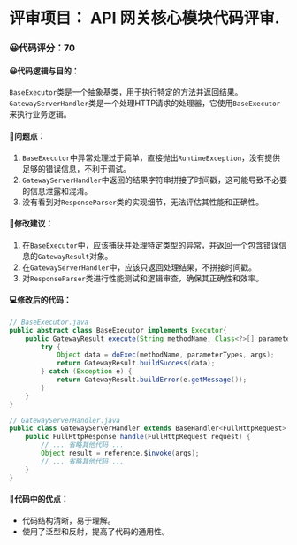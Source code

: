 # 评审项目： API 网关核心模块代码评审.

### 😀代码评分：70

#### 😀代码逻辑与目的：
`BaseExecutor`类是一个抽象基类，用于执行特定的方法并返回结果。`GatewayServerHandler`类是一个处理HTTP请求的处理器，它使用`BaseExecutor`来执行业务逻辑。

#### 🎯问题点：
1. `BaseExecutor`中异常处理过于简单，直接抛出`RuntimeException`，没有提供足够的错误信息，不利于调试。
2. `GatewayServerHandler`中返回的结果字符串拼接了时间戳，这可能导致不必要的信息泄露和混淆。
3. 没有看到对`ResponseParser`类的实现细节，无法评估其性能和正确性。

#### 🎯修改建议：
1. 在`BaseExecutor`中，应该捕获并处理特定类型的异常，并返回一个包含错误信息的`GatewayResult`对象。
2. 在`GatewayServerHandler`中，应该只返回处理结果，不拼接时间戳。
3. 对`ResponseParser`类进行性能测试和逻辑审查，确保其正确性和效率。

#### 💻修改后的代码：
```java
// BaseExecutor.java
public abstract class BaseExecutor implements Executor{
    public GatewayResult execute(String methodName, Class<?>[] parameterTypes, Object[] args) {
        try {
            Object data = doExec(methodName, parameterTypes, args);
            return GatewayResult.buildSuccess(data);
        } catch (Exception e) {
            return GatewayResult.buildError(e.getMessage());
        }
    }
}

// GatewayServerHandler.java
public class GatewayServerHandler extends BaseHandler<FullHttpRequest> {
    public FullHttpResponse handle(FullHttpRequest request) {
        // ... 省略其他代码 ...
        Object result = reference.$invoke(args);
        // ... 省略其他代码 ...
    }
}
```

#### 🌟代码中的优点：
- 代码结构清晰，易于理解。
- 使用了泛型和反射，提高了代码的通用性。